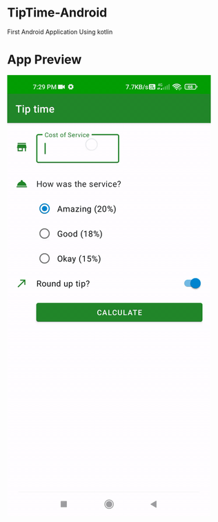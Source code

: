 # TipTime-Android
First Android Application Using kotlin
# App Preview 
![App Preview](https://github.com/Ramakrishnan-subbaiah/TipTime-Android/blob/master/Screenrecorder-2023-03-10-19-29.GIF)
